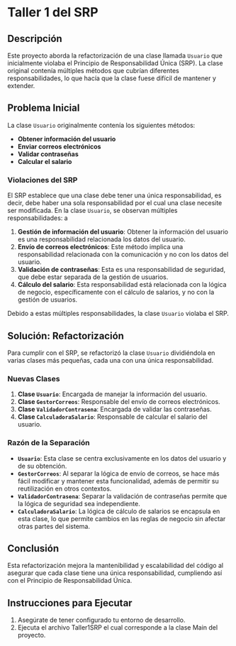 # Taller 1 del SRP

## Descripción

Este proyecto aborda la refactorización de una clase llamada `Usuario` que inicialmente violaba el Principio de Responsabilidad Única (SRP). La clase original contenía múltiples métodos que cubrían diferentes responsabilidades, lo que hacía que la clase fuese difícil de mantener y extender.

## Problema Inicial

La clase `Usuario` originalmente contenía los siguientes métodos:

- **Obtener información del usuario**
- **Enviar correos electrónicos**
- **Validar contraseñas**
- **Calcular el salario**

### Violaciones del SRP

El SRP establece que una clase debe tener una única responsabilidad, es decir, debe haber una sola responsabilidad por el cual una clase necesite ser modificada. En la clase `Usuario`, se observan múltiples responsabilidades:
a
1. **Gestión de información del usuario**: Obtener la información del usuario es una responsabilidad relacionada los datos del usuario.
2. **Envío de correos electrónicos**: Este método implica una responsabilidad relacionada con la comunicación y no con los datos del usuario.
3. **Validación de contraseñas**: Esta es una responsabilidad de seguridad, que debe estar separada de la gestión de usuarios.
4. **Cálculo del salario**: Esta responsabilidad está relacionada con la lógica de negocio, específicamente con el cálculo de salarios, y no con la gestión de usuarios.

Debido a estas múltiples responsabilidades, la clase `Usuario` violaba el SRP.

## Solución: Refactorización

Para cumplir con el SRP, se refactorizó la clase `Usuario` dividiéndola en varias clases más pequeñas, cada una con una única responsabilidad.

### Nuevas Clases

1. **Clase `Usuario`**: Encargada de manejar la información del usuario.
2. **Clase `GestorCorreos`**: Responsable del envío de correos electrónicos.
3. **Clase `ValidadorContrasena`**: Encargada de validar las contraseñas.
4. **Clase `CalculadoraSalario`**: Responsable de calcular el salario del usuario.

### Razón de la Separación

- **`Usuario`**: Esta clase se centra exclusivamente en los datos del usuario y de su obtención.
- **`GestorCorreos`**: Al separar la lógica de envío de correos, se hace más fácil modificar y mantener esta funcionalidad, además de permitir su reutilización en otros contextos.
- **`ValidadorContrasena`**: Separar la validación de contraseñas permite que la lógica de seguridad sea independiente.
- **`CalculadoraSalario`**: La lógica de cálculo de salarios se encapsula en esta clase, lo que permite cambios en las reglas de negocio sin afectar otras partes del sistema.

## Conclusión

Esta refactorización mejora la mantenibilidad y escalabilidad del código al asegurar que cada clase tiene una única responsabilidad, cumpliendo así con el Principio de Responsabilidad Única.

## Instrucciones para Ejecutar

1. Asegúrate de tener configurado tu entorno de desarrollo.
2. Ejecuta el archivo Taller1SRP el cual corresponde a la clase Main del proyecto.

